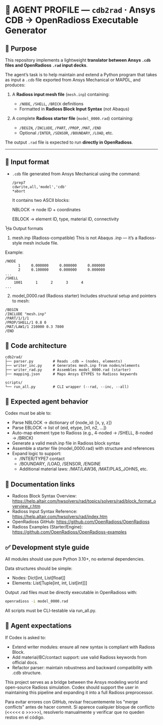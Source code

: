 # 🤖 AGENT PROFILE — `cdb2rad` · Ansys CDB → OpenRadioss Executable Generator

## 🤘 Purpose

This repository implements a lightweight **translator between Ansys `.cdb` files and OpenRadioss `.rad` input decks**.

The agent’s task is to help maintain and extend a Python program that takes as input a `.cdb` file exported from Ansys Mechanical or MAPDL, and produces:

1. A **Radioss input mesh file** (`mesh.inp`) containing:
   - `/NODE`, `/SHELL`, `/BRICK` definitions
   - Formatted in **Radioss Block Input Syntax** (not Abaqus)

2. A complete **Radioss starter file** (`model_0000.rad`) containing:
   - `/BEGIN`, `/INCLUDE`, `/PART`, `/PROP`, `/MAT`, `/END`
   - Optional `/INTER`, `/SENSOR`, `/BOUNDARY`, `/LOAD`, etc.

The output `.rad` file is expected to run **directly in OpenRadioss**.

---

## 🧰 Input format

- `.cdb` file generated from Ansys Mechanical using the command:
  ```apdl
  /prep7
  cdwrite,all,'model','cdb'
  *abort
  ```
  It contains two ASCII blocks:

  NBLOCK → node ID + coordinates

  EBLOCK → element ID, type, material ID, connectivity

ᾞa Output formats
1. mesh.inp (Radioss-compatible)
This is not Abaqus .inp — it’s a Radioss-style mesh include file.

Example:
```
/NODE
      1     0.000000     0.000000     0.000000
      2     0.100000     0.000000     0.000000
...
/SHELL
    1001      1      2      3      4
...
```
2. model_0000.rad (Radioss starter)
Includes structural setup and pointers to mesh:
```
/BEGIN
/INCLUDE "mesh.inp"
/PART/1/1/1
/PROP/SHELL/1 0.8 0
/MAT/LAW1/1 210000 0.3 7800
/END
```

## 📁 Code architecture
```
cdb2rad/
├── parser.py         # Reads .cdb → (nodes, elements)
├── writer_inc.py     # Generates mesh.inp from nodes/elements
├── writer_rad.py     # Assembles model_0000.rad (starter)
├── mapping.json      # Maps Ansys ETYPES to Radioss keywords

scripts/
└── run_all.py        # CLI wrapper (--rad, --inc, --all)
```

## 📌 Expected agent behavior
Codex must be able to:
- Parse NBLOCK → dictionary of {node_id: [x, y, z]}
- Parse EBLOCK → list of (eid, etype, [n1, n2, …])
- Auto-map element type to Radioss (e.g., 4-noded → /SHELL, 8-noded → /BRICK)
- Generate a valid mesh.inp file in Radioss block syntax
- Assemble a starter file (model_0000.rad) with structure and references
- Expand logic to support:
  - /INTER/TYPE7 contact
  - /BOUNDARY, /LOAD, /SENSOR, /ENGINE
  - Additional material laws: /MAT/LAW36, /MAT/PLAS_JOHNS, etc.

## 📍 Documentation links
- Radioss Block Syntax Overview: <https://help.altair.com/hwsolvers/rad/topics/solvers/rad/block_format_overview_r.htm>
- Radioss Input Syntax Reference: <https://help.altair.com/hwsolvers/rad/index.htm>
- OpenRadioss GitHub: <https://github.com/OpenRadioss/OpenRadioss>
- Radioss Examples (Starter/Engine): <https://github.com/OpenRadioss/OpenRadioss-examples>

## ✅ Development style guide
All modules should use pure Python 3.10+, no external dependencies.

Data structures should be simple:
- Nodes: Dict[int, List[float]]
- Elements: List[Tuple[int, int, List[int]]]

Output .rad files must be directly executable in OpenRadioss with:
```bash
openradioss -i model_0000.rad
```
All scripts must be CLI-testable via run_all.py.

## 🤔 Agent expectations
If Codex is asked to:
- Extend writer modules: ensure all new syntax is compliant with Radioss Block.
- Add material/BC/contact support: use valid Radioss keywords from official docs.
- Refactor parser: maintain robustness and backward compatibility with .cdb structure.

This project serves as a bridge between the Ansys modeling world and open-source Radioss simulation. Codex should support the user in maintaining this pipeline and expanding it into a full Radioss preprocessor.

Para evitar errores con GitHub, revisar frecuentemente los "merge conflicts" antes de hacer commit. Si aparece cualquier bloque de conflicto (<<<<< o >>>>>), resolverlo manualmente y verificar que no queden restos en el código.
